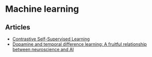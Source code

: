 # Machine learning

## Articles

- [Contrastive Self-Supervised Learning](https://ankeshanand.com/blog/2020/01/26/contrative-self-supervised-learning.html)
- [Dopamine and temporal difference learning: A fruitful relationship between neuroscience and AI](https://deepmind.com/blog/article/Dopamine-and-temporal-difference-learning-A-fruitful-relationship-between-neuroscience-and-AI)
